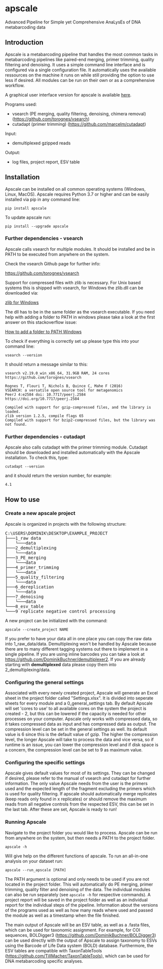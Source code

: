 # apscale
Advanced Pipeline for Simple yet Comprehensive AnaLysEs of DNA metabarcoding data

## Introduction
Apscale is a metabarcoding pipeline that handles the most common tasks in metabarcoding
pipelines like paired-end merging, primer trimming, quality filtering and
denoising. It uses a simple command line interface and is configured via a single configuration file.
It automatically uses the available ressources on the machine it runs on while still providing the option
to use less if desired. All modules can be run on their own or as a comprehensive workflow.

A graphical user interface version for apscale is available [here](https://github.com/TillMacher/apscale_gui).

Programs used:
* vsearch (PE merging, quality filtering, denoising, chimera removal) (https://github.com/torognes/vsearch)
* cutadapt (primer trimming) (https://github.com/marcelm/cutadapt)

Input:
* demultiplexed gzipped reads

Output:
* log files, project report, ESV table

## Installation

Apscale can be installed on all common operating systems (Windows, Linux, MacOS).
Apscale requires Python 3.7 or higher and can be easily installed via pip in any command line:

`pip install apscale`

To update apscale run:

`pip install --upgrade apscale`

### Further dependencies - vsearch

Apscale calls vsearch for multiple modules. It should be installed and be in PATH to be executed
from anywhere on the system.

Check the vsearch Github page for further info:

https://github.com/torognes/vsearch

Support for compressed files with zlib is necessary. For Unix based systems this is shipped with
vsearch, for Windows the zlib.dll can be downloaded via:

[zlib for Windows](https://sourceforge.net/projects/mingw-w64/files/External%20binary%20packages%20%28Win64%20hosted%29/Binaries%20%2864-bit%29/zlib-1.2.5-bin-x64.zip/download)

The dll has to be in the same folder as the vsearch executable. If you need help with adding a folder to PATH in windows
please take a look at the first answer on this stackoverflow issue:

[How to add a folder to PATH Windows](https://stackoverflow.com/questions/44272416/how-to-add-a-folder-to-path-environment-variable-in-windows-10-with-screensho)

To check if everything is correctly set up please type this into your command line:

`vsearch --version`

It should return a message similar to this:

```
vsearch v2.19.0_win_x86_64, 31.9GB RAM, 24 cores
https://github.com/torognes/vsearch

Rognes T, Flouri T, Nichols B, Quince C, Mahe F (2016)
VSEARCH: a versatile open source tool for metagenomics
PeerJ 4:e2584 doi: 10.7717/peerj.2584 https://doi.org/10.7717/peerj.2584

Compiled with support for gzip-compressed files, and the library is loaded.
zlib version 1.2.5, compile flags 65
Compiled with support for bzip2-compressed files, but the library was not found.
```

### Further dependencies - cutadapt

Apscale also calls cutadapt with the primer trimming module. Cutadapt should be downloaded and installed
automatically with the Apscale installation. To check this, type:

`cutadapt --version`

and it should return the version number, for example:

`4.1`

## How to use

### Create a new apscale project

Apscale is organized in projects with the following structure:

<pre>
C:\USERS\DOMINIK\DESKTOP\EXAMPLE_PROJECT
├───1_raw data
│   └───data
├───2_demultiplexing
│   └───data
├───3_PE_merging
│   └───data
├───4_primer_trimming
│   └───data
├───5_quality_filtering
│   └───data
├───6_dereplication
│   └───data
├───7_denoising
│   └───data
└───8_esv_table
└───9_replicate_negative_control_processing  
</pre>

A new project can be initialized with the command:

`apscale --create_project NAME`

If you prefer to have your data all in one place you can copy the raw data into 1_raw_data/data.
Demultiplexing won't be handled by Apscale because there are to many different tagging systems out there to implement in a single pipeline.
If you are using inline barcodes you can take a look at https://github.com/DominikBuchner/demultiplexer2.
If you are already starting with **demultiplexed** data please copy them into 2_demultiplexing/data.

### Configuring the general settings

Associated with every newly created project, Apscale will generate an Excel sheet in the project folder called "Settings.xlsx".
It is divided into seperate sheets for every module and a 0_general_settings tab.
By default Apscale will set 'cores to use' to all available cores on the system the project is created - 2, but this can be lowered
if the capacity is needed for other processes on your computer.
Apscale only works with compressed data, so it takes compressed data as input and has compressed data as output.
The compression level can be set in the general settings as well. Its default value is 6 since this is the default value of gzip.
The higher the compression level, the longer Apscale will take to process the data and vice versa, so if runtime is an issue, you can
lower the compression level and if disk space is a concern, the compression level can be set to 9 as maximum value.

### Configuring the specific settings

Apscale gives default values for most of its settings. They can be changed if desired, please refer to the manual of vsearch and cutadapt
for further information. The only value Apscale needs from the user is the primers used and the expected length of the fragment excluding the primers which is used for quality filtering. 
If apscale should automatically merge replicates (keep reads only found in x replicates) or should remove the maximum reads from all negative controls from the respected ESV, this can be set in the last tab.
After these are set, Apscale is ready to run!

### Running Apscale

Navigate to the project folder you would like to process. Apscale can be run from anywhere on the system, but then needs a PATH to the project folder.

`apscale -h`

Will give help on the different functions of apscale.
To run an all-in-one analysis on your dataset run:

`apscale --run_apscale [PATH]`

The PATH argument is optional and only needs to be used if you are not located in the project folder.
This will automatically do PE merging, primer trimming, quality filter and denoising of the data.
The individual modules can also be run separately (see `apscale -h` for respective commands). A project report will be saved in the project folder as well as an individual
report for the individual steps of the pipeline. Information about the versions of the programs used as well as how many reads where used and passed the module as well as a timestamp when the file finished.

The main output of Apscale will be an ESV table, as well as a .fasta files, which can be used for taxonomic assignment. For example, for COI sequences,
BOLDigger3 (https://github.com/DominikBuchner/BOLDigger3) can be used directly with the output of Apscale to assign taxonomy to ESVs using the Barcode of Life Data system (BOLD) database. Furthermore, the ESV tables are compatible with TaxonTableTools (https://github.com/TillMacher/TaxonTableTools), which can be used for DNA metabarcoding specific analyses.
